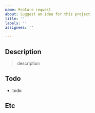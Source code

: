 ```yaml
---
name: Feature request
about: Suggest an idea for this project
title: ''
labels: ''
assignees: ''

---
```


## Description
> description

## Todo
- todo

## Etc
